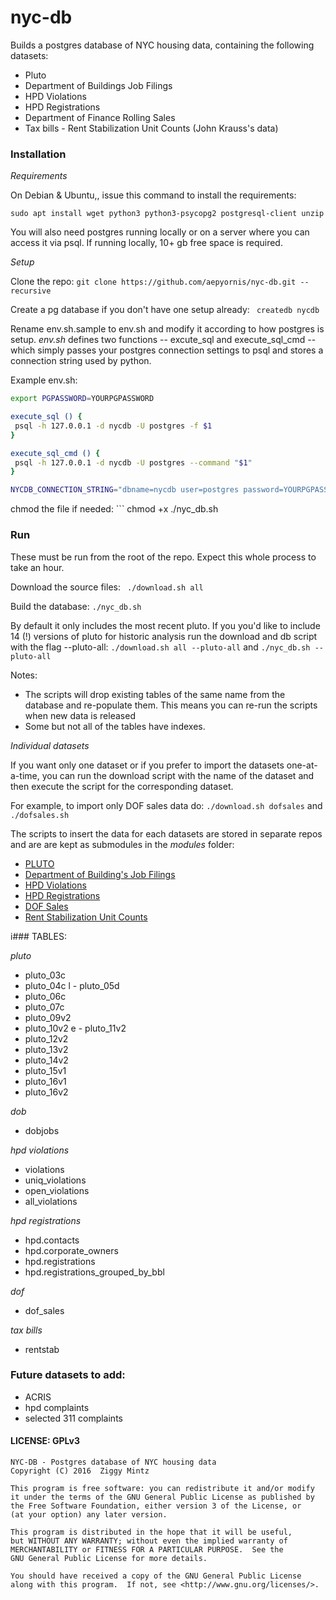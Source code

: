 # nyc-db

Builds a postgres database of NYC housing data, containing the following datasets:

- Pluto
- Department of Buildings Job Filings
- HPD Violations
- HPD Registrations
- Department of Finance Rolling Sales
- Tax bills - Rent Stabilization Unit Counts (John Krauss's data)

### Installation

*Requirements*

On Debian & Ubuntu,, issue this command to install the requirements: 

``` sudo apt install wget python3 python3-psycopg2 postgresql-client unzip ```

You will also need postgres running locally or on a server where you can access it via psql. If running locally, 10+ gb free space is required.

*Setup*

Clone the repo: ``` git clone https://github.com/aepyornis/nyc-db.git --recursive ```

Create a pg database if you don't have one setup already: ``` createdb nycdb```

Rename env.sh.sample to env.sh and modify it according to how postgres is setup. _env.sh_ defines two functions -- excute_sql and execute_sql_cmd -- which simply passes your postgres connection settings to psql and stores a connection string used by python.

Example env.sh:

``` bash
export PGPASSWORD=YOURPGPASSWORD

execute_sql () {
 psql -h 127.0.0.1 -d nycdb -U postgres -f $1
}

execute_sql_cmd () {
 psql -h 127.0.0.1 -d nycdb -U postgres --command "$1"
}

NYCDB_CONNECTION_STRING="dbname=nycdb user=postgres password=YOURPGPASSWORD host=127.0.0.1"

```

chmod the file if needed: ``` chmod +x ./nyc_db.sh

### Run

These must be run from the root of the repo. Expect this whole process to take an hour.

Download the source files: ``` ./download.sh all```

Build the database: ``` ./nyc_db.sh ```

By default it only includes the most recent pluto. If you you'd like to include 14 (!) versions of pluto for historic analysis run the download and db script with the flag --pluto-all: ``` ./download.sh all --pluto-all ``` and ``` ./nyc_db.sh --pluto-all ```


Notes: 
 - The scripts will drop existing tables of the same name from the database and re-populate them. This means you can re-run the scripts when new data is released
 - Some but not all of the tables have indexes. 


*Individual datasets*

If you want only one dataset or if you prefer to import the datasets one-at-a-time, you can run the download script with the name of the dataset and then execute the script for the corresponding dataset.

For example, to import only DOF sales data do: ``` ./download.sh dofsales ``` and ``` ./dofsales.sh ```

The scripts to insert the data for each datasets are stored in separate repos and are are kept as submodules in the _modules_ folder: 

- [PLUTO](https://github.com/aepyornis/pluto)
- [Department of Building's Job Filings](https://github.com/aepyornis/dob-jobs-parser)
- [HPD Violations](https://github.com/aepyornis/hpd-violations)
- [HPD Registrations](https://github.com/aepyornis/hpd)
- [DOF Sales](https:g//github.com/aepyornis/dof-sales)
- [Rent Stabilization Unit Counts](https://github.com/aepyornis/nyc-stabilization-unit-counts-to-pg)


i### TABLES:

*pluto*
 - pluto_03c
 - pluto_04c
l - pluto_05d
 - pluto_06c
 - pluto_07c
 - pluto_09v2
 - pluto_10v2
e - pluto_11v2
 - pluto_12v2
 - pluto_13v2
 - pluto_14v2
 - pluto_15v1
 - pluto_16v1
 - pluto_16v2
 
*dob*
 - dobjobs
 
*hpd violations*
 - violations
 - uniq_violations
 - open_violations
 - all_violations

*hpd registrations*
 - hpd.contacts
 - hpd.corporate_owners
 - hpd.registrations
 - hpd.registrations_grouped_by_bbl

*dof*
 - dof_sales

*tax bills*
 - rentstab


### Future datasets to add:

- ACRIS
- hpd complaints
- selected 311 complaints


#### LICENSE: GPLv3

```
NYC-DB - Postgres database of NYC housing data
Copyright (C) 2016  Ziggy Mintz

This program is free software: you can redistribute it and/or modify
it under the terms of the GNU General Public License as published by
the Free Software Foundation, either version 3 of the License, or
(at your option) any later version.

This program is distributed in the hope that it will be useful,
but WITHOUT ANY WARRANTY; without even the implied warranty of
MERCHANTABILITY or FITNESS FOR A PARTICULAR PURPOSE.  See the
GNU General Public License for more details.

You should have received a copy of the GNU General Public License
along with this program.  If not, see <http://www.gnu.org/licenses/>.
```
